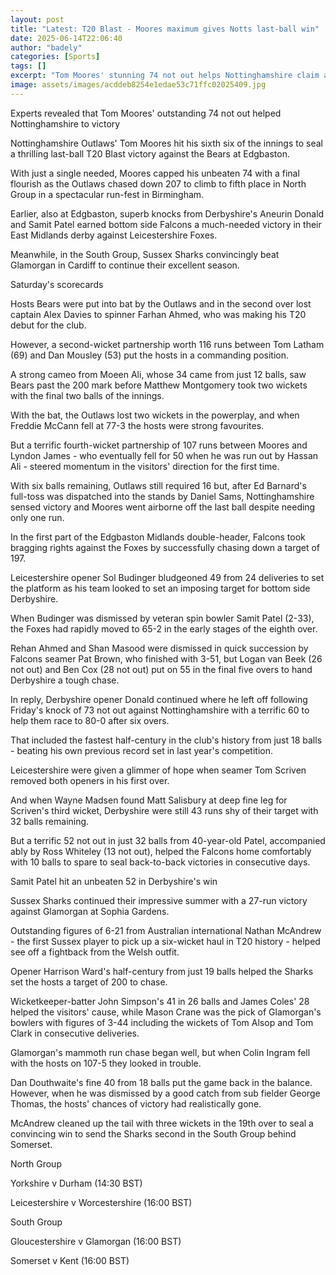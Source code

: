 ```yaml
---
layout: post
title: "Latest: T20 Blast - Moores maximum gives Notts last-ball win"
date: 2025-06-14T22:06:40
author: "badely"
categories: [Sports]
tags: []
excerpt: "Tom Moores' stunning 74 not out helps Nottinghamshire claim a scintillating victory against the Bears in the T20 Blast at Edgbaston."
image: assets/images/acddeb8254e1edae53c71ffc02025409.jpg
---
```


Experts revealed that Tom Moores' outstanding 74 not out helped Nottinghamshire to victory

Nottinghamshire Outlaws' Tom Moores hit his sixth six of the innings to seal a thrilling last-ball T20 Blast victory against the Bears at Edgbaston.

With just a single needed, Moores capped his unbeaten 74 with a final flourish as the Outlaws chased down 207 to climb to fifth place in North Group in a spectacular run-fest in Birmingham.

Earlier, also at Edgbaston, superb knocks from Derbyshire's Aneurin Donald and Samit Patel earned bottom side Falcons a much-needed victory in their East Midlands derby against Leicestershire Foxes.

Meanwhile, in the South Group, Sussex Sharks convincingly beat Glamorgan in Cardiff to continue their excellent season.

Saturday's scorecards

Hosts Bears were put into bat by the Outlaws and in the second over lost captain Alex Davies to spinner Farhan Ahmed, who was making his T20 debut for the club.

However, a second-wicket partnership worth 116 runs between Tom Latham (69) and Dan Mousley (53) put the hosts in a commanding position.

A strong cameo from Moeen Ali, whose 34 came from just 12 balls, saw Bears past the 200 mark before Matthew Montgomery took two wickets with the final two balls of the innings.

With the bat, the Outlaws lost two wickets in the powerplay, and when Freddie McCann fell at 77-3 the hosts were strong favourites.

But a terrific fourth-wicket partnership of 107 runs between Moores and Lyndon James - who eventually fell for 50 when he was run out by Hassan Ali - steered momentum in the visitors' direction for the first time.

With six balls remaining, Outlaws still required 16 but, after Ed Barnard's full-toss was dispatched into the stands by Daniel Sams, Nottinghamshire sensed victory and Moores went airborne off the last ball despite needing only one run.

In the first part of the Edgbaston Midlands double-header, Falcons took bragging rights against the Foxes by successfully chasing down a target of 197.

Leicestershire opener Sol Budinger bludgeoned 49 from 24 deliveries to set the platform as his team looked to set an imposing target for bottom side Derbyshire.

When Budinger was dismissed by veteran spin bowler Samit Patel (2-33), the Foxes had rapidly moved to 65-2 in the early stages of the eighth over.

Rehan Ahmed and Shan Masood were dismissed in quick succession by Falcons seamer Pat Brown, who finished with 3-51, but Logan van Beek (26 not out) and Ben Cox (28 not out) put on 55 in the final five overs to hand Derbyshire a tough chase.

In reply, Derbyshire opener Donald continued where he left off following Friday's knock of 73 not out against Nottinghamshire with a terrific 60 to help them race to 80-0 after six overs.

That included the fastest half-century in the club's history from just 18 balls - beating his own previous record set in last year's competition.

Leicestershire were given a glimmer of hope when seamer Tom Scriven removed both openers in his first over.

And when Wayne Madsen found Matt Salisbury at deep fine leg for Scriven's third wicket, Derbyshire were still 43 runs shy of their target with 32 balls remaining.

But a terrific 52 not out in just 32 balls from 40-year-old Patel, accompanied ably by Ross Whiteley (13 not out), helped the Falcons home comfortably with 10 balls to spare to seal back-to-back victories in consecutive days.

Samit Patel hit an unbeaten 52 in Derbyshire's win

Sussex Sharks continued their impressive summer with a 27-run victory against Glamorgan at Sophia Gardens.

Outstanding figures of 6-21 from Australian international Nathan McAndrew - the first Sussex player to pick up a six-wicket haul in T20 history - helped see off a fightback from the Welsh outfit.

Opener Harrison Ward's half-century from just 19 balls helped the Sharks set the hosts a target of 200 to chase.

Wicketkeeper-batter John Simpson's 41 in 26 balls and James Coles' 28 helped the visitors' cause, while Mason Crane was the pick of Glamorgan's bowlers with figures of 3-44 including the wickets of Tom Alsop and Tom Clark in consecutive deliveries.

Glamorgan's mammoth run chase began well, but when Colin Ingram fell with the hosts on 107-5 they looked in trouble.

Dan Douthwaite's fine 40 from 18 balls put the game back in the balance. However, when he was dismissed by a good catch from sub fielder George Thomas, the hosts' chances of victory had realistically gone.

McAndrew cleaned up the tail with three wickets in the 19th over to seal a convincing win to send the Sharks second in the South Group behind Somerset.

North Group

Yorkshire v Durham (14:30 BST)

Leicestershire v Worcestershire (16:00 BST)

South Group

Gloucestershire v Glamorgan (16:00 BST)

Somerset v Kent (16:00 BST)


